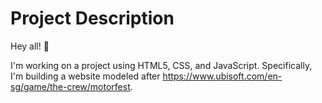 # Project Description

Hey all! 👋

I'm working on a project using HTML5, CSS, and JavaScript. Specifically, I'm building a website modeled after https://www.ubisoft.com/en-sg/game/the-crew/motorfest.

